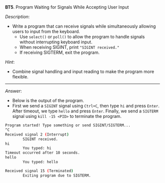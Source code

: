 **BT5**. Program Waiting for Signals While Accepting User Input

*Description*:
- Write a program that can receive signals while simultaneously allowing users to input from the keyboard.
    * Use `select()` or `poll()` to allow the program to handle signals without interrupting keyboard input.
    * When receiving SIGINT, print `"SIGINT received."`
    * If receiving SIGTERM, exit the program.

*Hint*:
- Combine signal handling and input reading to make the program more flexible.

---

*Answer*:
- Below is the output of the program.
- First we send a `SIGINT` signal using `Ctrl+C`, then type `hi` and press `Enter`. After timeout, we type `hello` and press `Enter`. Finally, we send a `SIGTERM` signal using `kill -15 <PID>` to terminate the program.

```bash
Program started! Type something or send SIGINT/SIGTERM...
^C
Received signal 2 (Interrupt)
        SIGINT received.
hi
        You typed: hi
Timeout occurred after 10 seconds.
hello
        You typed: hello

Received signal 15 (Terminated)
        Exiting program due to SIGTERM.
```
